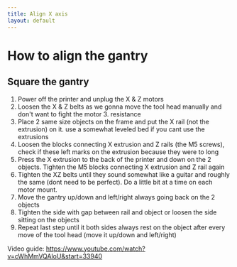 ```yaml
---
title: Align X axis
layout: default
---
```

# How to align the gantry

## Square the gantry
1. Power off the printer and unplug the X & Z motors
2. Loosen the X & Z belts as we gonna move the tool head manually and don't want to fight the motor 3. resistance
3. Place 2 same size objects on the frame and put the X rail (not the extrusion) on it. use a somewhat leveled bed if you cant use the extrusions
4. Loosen the blocks connecting X extrusion and Z rails (the M5 screws), check if these left marks on the extrusion because they were to long
5. Press the X extrusion to the back of the printer and down on the 2 objects. Tighten the M5 blocks connecting X extrusion and Z rail again
6. Tighten the XZ belts until they sound somewhat like a guitar and roughly the same (dont need to be perfect). Do a little bit at a time on each motor mount.
7. Move the gantry up/down and left/right always going back on the 2 objects
8. Tighten the side with gap between rail and object or loosen the side sitting on the objects
9. Repeat last step until it both sides always rest on the object after every move of the tool head (move it up/down and left/right)

Video guide: <https://www.youtube.com/watch?v=cWhMmVQAloU&start=33940>
